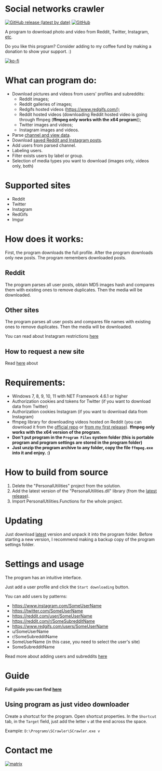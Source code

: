 # Social networks crawler

[![GitHub release (latest by date)](https://img.shields.io/github/v/release/AAndyProgram/SCrawler)](https://github.com/AAndyProgram/SCrawler/releases/latest)
[![GitHub](https://img.shields.io/github/license/AAndyProgram/SCrawler)](https://github.com/AAndyProgram/SCrawler/)

A program to download photo and video from Reddit, Twitter, Instagram, [etc](#supported-sites).

Do you like this program? Consider adding to my coffee fund by making a donation to show your support. :)

[![ko-fi](https://www.ko-fi.com/img/githubbutton_sm.svg)](https://ko-fi.com/andyprogram)

# What can program do:
- Download pictures and videos from users' profiles and subreddits:
  - Reddit images;
  - Reddit galleries of images;
  - Redgifs hosted videos (https://www.redgifs.com/);
  - Reddit hosted videos (downloading Reddit hosted video is going through ffmpeg (**ffmpeg only works with the x64 program**));
  - Twitter images and videos;
  - Instagram images and videos.
- Parse [channel and view data](https://github.com/AAndyProgram/SCrawler/wiki/Channels).
- Download [saved Reddit and Instagram posts](https://github.com/AAndyProgram/SCrawler/wiki/Home#saved-posts).
- Add users from parsed channel.
- Labeling users.
- Filter exists users by label or group.
- Selection of media types you want to download (images only, videos only, both)

# Supported sites

- Reddit
- Twitter
- Instagram
- RedGifs
- Imgur

# How does it works:

First, the program downloads the full profile. After the program downloads only new posts. The program remembers downloaded posts.

## Reddit

The program parses all user posts, obtain MD5  images hash and compares them with existing ones to remove duplicates. Then the media will be downloaded.

## Other sites

The program parses all user posts and compares file names with existing ones to remove duplicates. Then the media will be downloaded.

You can read about Instagram restrictions [here](https://github.com/AAndyProgram/SCrawler/wiki/Settings#instagram-limits)

## How to request a new site

Read [here](https://github.com/AAndyProgram/SCrawler/blob/main/CONTRIBUTING.md#how-to-request-a-new-site) about

# Requirements:

- Windows 7, 8, 9, 10, 11 with NET Framework 4.6.1 or higher
- Authorization cookies and tokens for Twitter (if you want to download data from Twitter)
- Authorization cookies Instagram (if you want to download data from Instagram)
- ffmpeg library for downloading videos hosted on Reddit (you can download it from the [official repo](https://github.com/GyanD/codexffmpeg/releases/tag/2021-01-12-git-ca21cb1e36) or [from my first release](https://github.com/AAndyProgram/SCrawler/releases/download/1.0.0.0/ffmpeg.zip)). **ffmpeg only works with the x64 version of the program.**
- **Don't put program in the ```Program Files``` system folder (this is portable program and program settings are stored in the program folder)**
- **Just unzip the program archive to any folder, copy the file ```ffmpeg.exe``` into it and enjoy. :)**

# How to build from source

1. Delete the "PersonalUtilities" project from the solution.
2. Add the latest version of the "PersonalUtilities.dll" library (from the [latest release](https://github.com/AAndyProgram/SCrawler/releases/latest)).
3. Import PersonalUtilities.Functions for the whole project.

# Updating

Just download [latest](https://github.com/AAndyProgram/SCrawler/releases/latest) version and unpack it into the program folder. Before starting a new version, I recommend making a backup copy of the program settings folder.



# Settings and usage

The program has an intuitive interface.

Just add a user profile and click the ```Start downloading``` button.

You can add users by patterns:
- https://www.instagram.com/SomeUserName
- https://twitter.com/SomeUserName
- https://reddit.com/user/SomeUserName
- https://reddit.com/r/SomeSubredditName
- https://www.redgifs.com/users/SomeUserName
- u/SomeUserName
- r/SomeSubredditName
- SomeUserName (in this case, you need to select the user's site)
- SomeSubredditName

Read more about adding users and subreddits [here](https://github.com/AAndyProgram/SCrawler/wiki/Users)

# Guide

**Full guide you can find [here](https://github.com/AAndyProgram/SCrawler/wiki)**

## Using program as just video downloader

Create a shortcut for the program. Open shortcut properties. In the ```Shortcut``` tab, in the ```Target``` field, just add the letter ```v``` at the end across the space.

Example: ```D:\Programs\SCrawler\SCrawler.exe v```

# Contact me

[![matrix](https://img.shields.io/badge/Matrix-%40andyprogram%3Amatrix.org-informational)](https://matrix.to/#/@andyprogram:matrix.org)
